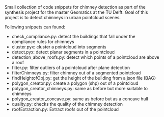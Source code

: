 Small collection of code snippets for chimney detection as part of the synthesis project for the master Geomatics at the TU Delft. 
Goal of this project is to detect chimneys in urban pointcloud scenes.

Following snippets can found:

<ul>
  <li>check_compliance.py: detect the buildings that fall under the compliance rules for chimneys</li>
  <li>cluster.pyx: cluster a pointcloud into segments</li>
  <li>detect.pyx: detect planar segments in a pointcloud</li>
  <li>detection_above_roofs.py: detect which points of a pointcloud are above a roof</li>
  <li>filter.py: filter outliers of a pointcloud after plane detection</li>
  <li>filterChimneys.py: filter chimney out of a segmented pointcloud</li>
  <li>findHeightofObj.py: get the height of the building from a json file (BAG)</li>
  <li>polygon_creator.py: create a polygon (shp) out of a pointcloud </li>
  <li>polygon_creator_chimneys.py: same as before but more suitable to chimneys</li>
  <li>polygon_creator_concave.py: same as before but as a concave hull</li>
  <li>quality.py: checks the quality of the chimney detection</li>
  <li>roofExtraction.py: Extract roofs out of the pointcloud</li>
</ul>
